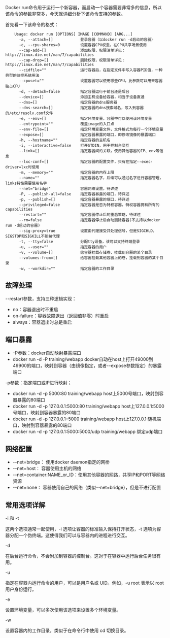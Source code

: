 Docker run命令用于运行一个新容器，而启动一个容器需要非常多的信息，所以该命令的参数非常多，今天就详细分析下该命令支持的参数。

首先看一下该命令的格式：

```text
    Usage: docker run [OPTIONS] IMAGE [COMMAND] [ARG...]  
      -a, --attach=[]            登录容器（以docker run -d启动的容器）  
      -c, --cpu-shares=0         设置容器CPU权重，在CPU共享场景使用  
      --cap-add=[]               添加权限，权限清单详见：http://linux.die.net/man/7/capabilities  
      --cap-drop=[]              删除权限，权限清单详见：http://linux.die.net/man/7/capabilities  
      --cidfile=""               运行容器后，在指定文件中写入容器PID值，一种典型的监控系统用法  
      --cpuset=""                设置容器可以使用哪些CPU，此参数可以用来容器独占CPU  
      -d, --detach=false         指定容器运行于前台还是后台   
      --device=[]                添加主机设备给容器，相当于设备直通  
      --dns=[]                   指定容器的dns服务器  
      --dns-search=[]            指定容器的dns搜索域名，写入到容器的/etc/resolv.conf文件  
      -e, --env=[]               指定环境变量，容器中可以使用该环境变量  
      --entrypoint=""            覆盖image的入口点  
      --env-file=[]              指定环境变量文件，文件格式为每行一个环境变量  
      --expose=[]                指定容器暴露的端口，即修改镜像的暴露端口  
      -h, --hostname=""          指定容器的主机名  
      -i, --interactive=false    打开STDIN，用于控制台交互  
      --link=[]                  指定容器间的关联，使用其他容器的IP、env等信息  
      --lxc-conf=[]              指定容器的配置文件，只有在指定--exec-driver=lxc时使用  
      -m, --memory=""            指定容器的内存上限  
      --name=""                  指定容器名字，后续可以通过名字进行容器管理，links特性需要使用名字  
      --net="bridge"             容器网络设置，待详述  
      -P, --publish-all=false    指定容器暴露的端口，待详述  
      -p, --publish=[]           指定容器暴露的端口，待详述  
      --privileged=false         指定容器是否为特权容器，特权容器拥有所有的capabilities  
      --restart=""               指定容器停止后的重启策略，待详述  
      --rm=false                 指定容器停止后自动删除容器(不支持以docker run -d启动的容器)  
      --sig-proxy=true           设置由代理接受并处理信号，但是SIGCHLD、SIGSTOP和SIGKILL不能被代理  
      -t, --tty=false            分配tty设备，该可以支持终端登录  
      -u, --user=""              指定容器的用户  
      -v, --volume=[]            给容器挂载存储卷，挂载到容器的某个目录  
      --volumes-from=[]          给容器挂载其他容器上的卷，挂载到容器的某个目录  
      -w, --workdir=""           指定容器的工作目录  
```

## 故障处理
--restart参数，支持三种逻辑实现：
- no：容器退出时不重启
- on-failure：容器故障退出（返回值非零）时重启
- always：容器退出时总是重启


## 端口暴露
- -P参数：docker自动映射暴露端口
- docker run -d -P training/webapp
docker自动在host上打开49000到49900的端口，映射到容器（由镜像指定，或者--expose参数指定）的暴露端口

-p参数：指定端口或IP进行映射；

- docker run -d -p 5000:80 training/webapp
host上5000号端口，映射到容器暴露的80端口
- docker run -d -p 127.0.0.1:5000:80 training/webapp
host上127.0.0.1:5000号端口，映射到容器暴露的80端口
- docker run -d -p 127.0.0.1::5000 training/webapp
host上127.0.0.1:随机端口，映射到容器暴露的80端口
- docker run -d -p 127.0.0.1:5000:5000/udp training/webapp
绑定udp端口


## 网络配置

- --net=bridge： 使用docker daemon指定的网桥
- --net=host： 容器使用主机的网络
- --net=container:NAME_or_ID：使用其他容器的网路，共享IP和PORT等网络资源
- --net=none： 容器使用自己的网络（类似--net=bridge），但是不进行配置

## 常用选项详解

-i 和 -t

这两个选项通常一起使用，-i 选项让容器的标准输入保持打开状态，-t 选项为容器分配一个伪终端。这使得我们可以与容器内的进程进行交互。

-d

在后台运行命令，不会附加到容器的控制台。这对于在容器中运行后台任务很有用。

-u

指定在容器内运行命令的用户，可以是用户名或 UID。例如，-u root 表示以 root 用户身份运行。

-e

设置环境变量，可以多次使用该选项来设置多个环境变量。

-w

设置容器内的工作目录，类似于在命令行中使用 cd 切换目录。
